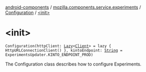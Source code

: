 [android-components](../../index.md) / [mozilla.components.service.experiments](../index.md) / [Configuration](index.md) / [&lt;init&gt;](./-init-.md)

# &lt;init&gt;

`Configuration(httpClient: `[`Lazy`](https://kotlinlang.org/api/latest/jvm/stdlib/kotlin/-lazy/index.html)`<`[`Client`](../../mozilla.components.concept.fetch/-client/index.md)`> = lazy { HttpURLConnectionClient() }, kintoEndpoint: `[`String`](https://kotlinlang.org/api/latest/jvm/stdlib/kotlin/-string/index.html)` = ExperimentsUpdater.KINTO_ENDPOINT_PROD)`

The Configuration class describes how to configure Experiments.

